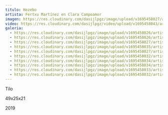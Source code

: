 ```yaml
---
titulo: Hezebo
artista: Fertxu Martínez en Clara Campoamor
imagen: https://res.cloudinary.com/dasijlpgz/image/upload/v1695458027/artistas/Fertxu%20Mart%C3%ADnez/Hezebo/P1060881.jpg
video: https://res.cloudinary.com/dasijlpgz/video/upload/v1695458043/artistas/Fertxu%20Mart%C3%ADnez/Hezebo/Sin_t%C3%ADtulo-1.mp4
galeria:
  - https://res.cloudinary.com/dasijlpgz/image/upload/v1695458026/artistas/Fertxu%20Mart%C3%ADnez/Hezebo/P1060878.jpg
  - https://res.cloudinary.com/dasijlpgz/image/upload/v1695458026/artistas/Fertxu%20Mart%C3%ADnez/Hezebo/P1060879.jpg
  - https://res.cloudinary.com/dasijlpgz/image/upload/v1695458027/artistas/Fertxu%20Mart%C3%ADnez/Hezebo/P1060881.jpg
  - https://res.cloudinary.com/dasijlpgz/image/upload/v1695458035/artistas/Fertxu%20Mart%C3%ADnez/Hezebo/P1060891.jpg
  - https://res.cloudinary.com/dasijlpgz/image/upload/v1695458027/artistas/Fertxu%20Mart%C3%ADnez/Hezebo/P1060884.jpg
  - https://res.cloudinary.com/dasijlpgz/image/upload/v1695458032/artistas/Fertxu%20Mart%C3%ADnez/Hezebo/P1060886.jpg
  - https://res.cloudinary.com/dasijlpgz/image/upload/v1695458034/artistas/Fertxu%20Mart%C3%ADnez/Hezebo/P1060892.jpg
  - https://res.cloudinary.com/dasijlpgz/image/upload/v1695458034/artistas/Fertxu%20Mart%C3%ADnez/Hezebo/P1060890.jpg
  - https://res.cloudinary.com/dasijlpgz/image/upload/v1695458033/artistas/Fertxu%20Mart%C3%ADnez/Hezebo/P1060889.jpg
  - https://res.cloudinary.com/dasijlpgz/image/upload/v1695458032/artistas/Fertxu%20Mart%C3%ADnez/Hezebo/P1060888.jpg
---
```

T﻿ilo

﻿49x25x21

2﻿019